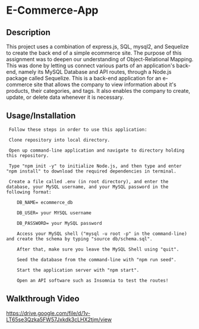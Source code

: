 # E-Commerce-App

## Description
This project uses a combination of express.js, SQL, mysql2, and Sequelize to create the back end of a simple ecommerce site. The purpose of this assignment was to deepen our understanding of Object-Relational Mapping. This was done by letting us connect various parts of an application's back-end, namely its MySQL Database and API routes, through a Node.js package called Sequelize. This is a back-end application for an e-commerce site that allows the company to view information about it's products, their categories, and tags. It also enables the company to create, update, or delete data whenever it is necessary.

## Usage/Installation

     Follow these steps in order to use this application:
     
     Clone repository into local directory.
     
     Open up command-line application and navigate to directory holding this repository.
     
     Type "npm init -y" to initialize Node.js, and then type and enter "npm install" to download the required dependencies in terminal.

     Create a file called .env (in root directory), and enter the database, your MySQL username, and your MySQL password in the following format:

        DB_NAME= ecommerce_db

        DB_USER= your MYSQL username

        DB_PASSWORD= your MySQL password

        Access your MySQL shell ("mysql -u root -p" in the command-line) and create the schema by typing "source db/schema.sql". 
        
        After that, make sure you leave the MySQL Shell using "quit".

        Seed the database from the command-line with "npm run seed".

        Start the application server with "npm start".

        Open an API software such as Insomnia to test the routes!

## Walkthrough Video

https://drive.google.com/file/d/1v-LT65se3Qzka5FW57Jxkdk3cLHX2tjm/view
